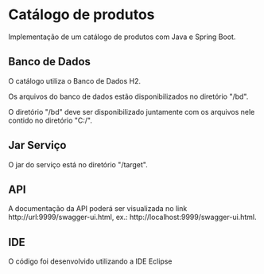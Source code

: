 # Catálogo de produtos

Implementação de um catálogo de produtos com Java e Spring Boot.

## Banco de Dados

O catálogo utiliza o Banco de Dados H2.

Os arquivos do banco de dados estão disponibilizados no diretório "/bd".

O diretório "/bd" deve ser disponibilizado juntamente com os arquivos nele contido no diretório "C:/".

## Jar Serviço

O jar do serviço está no diretório "/target".

## API

A documentação da API poderá ser visualizada no link http://url:9999/swagger-ui.html, ex.: http://localhost:9999/swagger-ui.html.


## IDE

O código foi desenvolvido utilizando a IDE Eclipse
